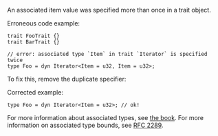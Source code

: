 An associated item value was specified more than once in a trait object.

Erroneous code example:

```compile_fail,E0719
trait FooTrait {}
trait BarTrait {}

// error: associated type `Item` in trait `Iterator` is specified twice
type Foo = dyn Iterator<Item = u32, Item = u32>;
```

To fix this, remove the duplicate specifier:

Corrected example:

```
type Foo = dyn Iterator<Item = u32>; // ok!
```

For more information about associated types, see [the book][bk-at]. For more
information on associated type bounds, see [RFC 2289][rfc-2289].

[bk-at]: https://doc.rust-lang.org/book/ch19-03-advanced-traits.html#specifying-placeholder-types-in-trait-definitions-with-associated-types
[rfc-2289]: https://rust-lang.github.io/rfcs/2289-associated-type-bounds.html
